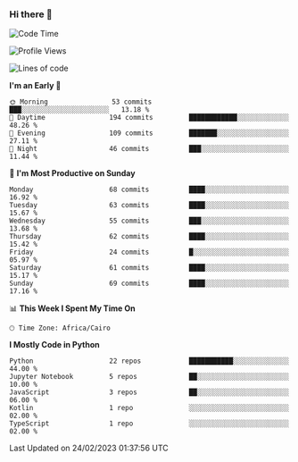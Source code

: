 ### Hi there 👋

<!--
**AMR-KELEG/AMR-KELEG** is a ✨ _special_ ✨ repository because its `README.md` (this file) appears on your GitHub profile.

Here are some ideas to get you started:

- 🔭 I’m currently working on ...
- 🌱 I’m currently learning ...
- 👯 I’m looking to collaborate on ...
- 🤔 I’m looking for help with ...
- 💬 Ask me about ...
- 📫 How to reach me: ...
- 😄 Pronouns: ...
- ⚡ Fun fact: ...
-->

<!--START_SECTION:waka-->
![Code Time](http://img.shields.io/badge/Code%20Time-0%20secs-blue)

![Profile Views](http://img.shields.io/badge/Profile%20Views-0-blue)

![Lines of code](https://img.shields.io/badge/From%20Hello%20World%20I%27ve%20Written-3.9%20million%20lines%20of%20code-blue)

**I'm an Early 🐤** 

```text
🌞 Morning                53 commits          ███░░░░░░░░░░░░░░░░░░░░░░   13.18 % 
🌆 Daytime                194 commits         ████████████░░░░░░░░░░░░░   48.26 % 
🌃 Evening                109 commits         ███████░░░░░░░░░░░░░░░░░░   27.11 % 
🌙 Night                  46 commits          ███░░░░░░░░░░░░░░░░░░░░░░   11.44 % 
```
📅 **I'm Most Productive on Sunday** 

```text
Monday                   68 commits          ████░░░░░░░░░░░░░░░░░░░░░   16.92 % 
Tuesday                  63 commits          ████░░░░░░░░░░░░░░░░░░░░░   15.67 % 
Wednesday                55 commits          ███░░░░░░░░░░░░░░░░░░░░░░   13.68 % 
Thursday                 62 commits          ████░░░░░░░░░░░░░░░░░░░░░   15.42 % 
Friday                   24 commits          █░░░░░░░░░░░░░░░░░░░░░░░░   05.97 % 
Saturday                 61 commits          ████░░░░░░░░░░░░░░░░░░░░░   15.17 % 
Sunday                   69 commits          ████░░░░░░░░░░░░░░░░░░░░░   17.16 % 
```


📊 **This Week I Spent My Time On** 

```text
🕑︎ Time Zone: Africa/Cairo
```

**I Mostly Code in Python** 

```text
Python                   22 repos            ███████████░░░░░░░░░░░░░░   44.00 % 
Jupyter Notebook         5 repos             ██░░░░░░░░░░░░░░░░░░░░░░░   10.00 % 
JavaScript               3 repos             ██░░░░░░░░░░░░░░░░░░░░░░░   06.00 % 
Kotlin                   1 repo              ░░░░░░░░░░░░░░░░░░░░░░░░░   02.00 % 
TypeScript               1 repo              ░░░░░░░░░░░░░░░░░░░░░░░░░   02.00 % 
```




 Last Updated on 24/02/2023 01:37:56 UTC
<!--END_SECTION:waka-->
